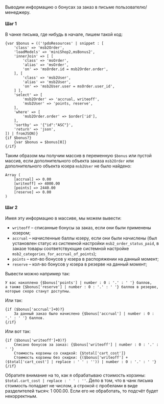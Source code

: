 Выводим информацию о бонусах за заказ в письме пользователю/менеджеру.


#### Шаг 1

В чанке письма, где нибудь в начале, пишем такой код:

```smarty
{var $bonus = (('!pdoResources' | snippet : [
    'class' => 'msb2Order',
    'loadModels' => 'miniShop2,msBonus2',
    'innerJoin' => [ [
        'class' => 'msOrder',
        'alias' => 'msOrder',
        'on' => 'msOrder.id = msb2Order.order',
    ], [
        'class' => 'msb2User',
        'alias' => 'msb2User',
        'on' => 'msb2User.user = msOrder.user_id',
    ] ],
    'select' => [
        'msb2Order' => 'accrual, writeoff',
        'msb2User' => 'points, reserve',
    ],
    'where' => [
        'msb2Order.order' => $order['id'],
    ],
    'sortby' => '{"id":"ASC"}',
    'return' => 'json',
]) | fromJSON)}
{if $bonus?}
    {var $bonus = $bonus[0]}
{/if}
```

Таким образом мы получим массив в переменную `$bonus` или пустой массив, если дополнительного объекта заказа `msb2Order` или дополнительного объекта юзера `msb2User` не было найдено:

```
Array (
    [accrual] => 0.00
    [writeoff] => 4000.00
    [points] => 2440.00
    [reserve] => 0.00
)
```


#### Шаг 2

Имея эту информацию в массиве, мы можем вывести:

* `writeoff` – списанные бонусы за заказ, если они были применены юзером;
* `accrual` – начисленные баллы юзеру, если они были начислены (был установлен статус из системной настройки `msb2_order_status_paid`, в заказе товары соответствующие системной настройке `msb2_categories_for_accrual_of_points`);
* `points` – кол-во бонусов у юзера в распоряжении на данный момент;
* `reserve` – кол-во бонусов у юзера в резерве на данный момент;


Вывести можно например так:

```smarty
У вас накоплено {$bonus['points'] | number : 0 : '.' : ' '} баллов,
а также {$bonus['reserve'] | number : 0 : '.' : ' '} баллов в резерве, которые скоро станут доступны.
```

Или так:

```smarty
{if ($bonus['accrual']+0)?}
    За данный заказ было начислено {$bonus['accrual'] | number : 0 : '.' : ' '} баллов.
{/if}
```

Или вот так:

```smarty
{if ($bonus['writeoff']+0)?}
    Списано бонусов за заказ: {$bonus['writeoff'] | number : 0 : '.' : ' '}
    Стоимость корзины со скидкой: {$total['cart_cost']}
    Стоимость корзины без скидки: {($bonus['writeoff'] + ($total['cart_cost'] | replace : ' ' : '')) | number : 0 : '.' : ' '}
{/if}
```

Обратите внимание на то, как я обрабатываю стоимость корзины: `$total.cart_cost | replace : ' ' : ''`.
Дело в том, что в чанк письма стоимость попадает не числом, а строкой с пробелами в виде разделителей тысяч: 1 000.00. Если его не обработать, то подсчёт будет некорректным.




